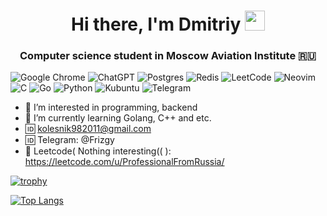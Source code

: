 <h1 align="center">Hi there, I'm <b>Dmitriy</b> 
<img src="https://github.com/blackcater/blackcater/raw/main/images/Hi.gif" height="32"/></h1>
<h3 align="center">Computer science student in Moscow Aviation Institute 🇷🇺</h3>


![Google Chrome](https://img.shields.io/badge/Google%20Chrome-4285F4?style=for-the-badge&logo=GoogleChrome&logoColor=white)
![ChatGPT](https://img.shields.io/badge/chatGPT-74aa9c?style=for-the-badge&logo=openai&logoColor=white)
![Postgres](https://img.shields.io/badge/postgres-%23316192.svg?style=for-the-badge&logo=postgresql&logoColor=white)
![Redis](https://img.shields.io/badge/redis-%23DD0031.svg?style=for-the-badge&logo=redis&logoColor=white)
![LeetCode](https://img.shields.io/badge/LeetCode-000000?style=for-the-badge&logo=LeetCode&logoColor=#d16c06)
![Neovim](https://img.shields.io/badge/NeoVim-%2357A143.svg?&style=for-the-badge&logo=neovim&logoColor=white)
![C](https://img.shields.io/badge/c-%2300599C.svg?style=for-the-badge&logo=c&logoColor=white)
![Go](https://img.shields.io/badge/go-%2300ADD8.svg?style=for-the-badge&logo=go&logoColor=white)
![Python](https://img.shields.io/badge/python-3670A0?style=for-the-badge&logo=python&logoColor=ffdd54)
![Kubuntu](https://img.shields.io/badge/-KUbuntu-%230079C1?style=for-the-badge&logo=kubuntu&logoColor=white)
![Telegram](https://img.shields.io/badge/Telegram-2CA5E0?style=for-the-badge&logo=telegram&logoColor=white)

- 👀 I’m interested in programming, backend
- 🌱 I’m currently learning Golang, C++ and etc.
- 🆔 kolesnik982011@gmail.com
- 🆔 Telegram: @Frizgy
- 🍌 Leetcode( Nothing interesting(( ): https://leetcode.com/u/ProfessionalFromRussia/

[![trophy](https://github-profile-trophy.vercel.app/?username=DmitriyKolesnikM8O)](https://github.com/ryo-ma/github-profile-trophy)


[![Top Langs](https://github-readme-stats.vercel.app/api/top-langs/?username=DmitriyKolesnikM8O)](https://github.com/anuraghazra/github-readme-stats)

<!---
DmitriyKolesnikM8O/DmitriyKolesnikM8O is a ✨ special ✨ repository because its `README.md` (this file) appears on your GitHub profile.
You can click the Preview link to take a look at your changes.
--->
